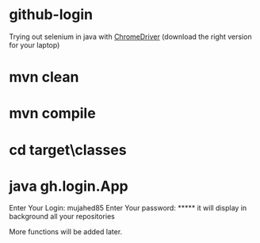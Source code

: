 # github-login
Trying out selenium in java with [ChromeDriver](https://chromedriver.storage.googleapis.com/index.html?path=78.0.3904.11/) (download the right version for your laptop)

# mvn clean
# mvn compile
# cd target\classes
# java gh.login.App
Enter Your Login: mujahed85
Enter Your password: *****
it will display in background all your repositories

More functions will be added later.